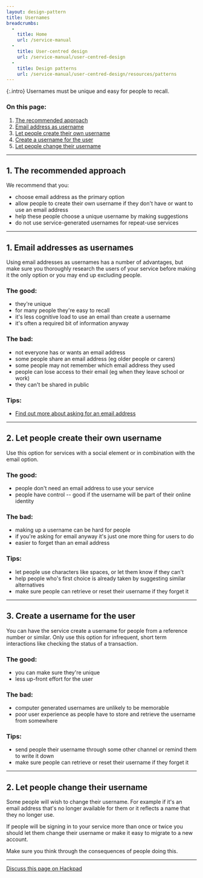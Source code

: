 ```yaml
---
layout: design-pattern
title: Usernames
breadcrumbs:
  -
    title: Home
    url: /service-manual
  -
    title: User-centred design
    url: /service-manual/user-centred-design
  -
    title: Design patterns
    url: /service-manual/user-centred-design/resources/patterns
---
```


{:.intro}
Usernames must be unique and easy for people to recall.



### On this page:

1. [The recommended approach](#section-1)
2. [Email address as username](#section-2)
3. [Let people create their own username](#section-3)
4. [Create a username for the user](#section-4)
5. [Let people change their username](#section-5)

---

<h2 class="heading-36" id="section-1">1. The recommended approach</h2>

We recommend that you:

* choose email address as the primary option
* allow people to create their own username if they don't have or want to use an email address
* help these people choose a unique username by making suggestions
* do not use service-generated usernames for repeat-use services


---

<h2 class="heading-36" id="section-2">1. Email addresses as usernames</h2>

Using email addresses as usernames has a number of advantages, but make sure you thoroughly research the users of your service before making it the only option or you may end up excluding people.

### The good:

* they're unique
* for many people they're easy to recall
* it's less cognitive load to use an email than create a username
* it's often a required bit of information anyway

### The bad:

* not everyone has or wants an email address
* some people share an email address (eg older people or carers)
* some people may not remember which email address they used
* people can lose access to their email (eg when they leave school or work)
* they can't be shared in public

### Tips:

* [Find out more about asking for an email address](#)


---

<h2 class="heading-36" id="section-3">2. Let people create their own username</h2>

Use this option for services with a social element or in combination with the email option.

### The good:

* people don't need an email address to use your service
* people have control -- good if the username will be part of their online identity


### The bad:

* making up a username can be hard for people
* if you're asking for email anyway it's just one more thing for users to do
* easier to forget than an email address


### Tips:

* let people use characters like spaces, or let them know if they can't
* help people who's first choice is already taken by suggesting similar alternatives
* make sure people can retrieve or reset their username if they forget it


---

<h2 class="heading-36" id="section-4">3. Create a username for the user</h2>

You can have the service create a username for people from a reference number or similar.
Only use this option for infrequent, short term interactions like checking the status of a transaction.

### The good:

* you can make sure they're unique
* less up-front effort for the user

### The bad:

* computer generated usernames are unlikely to be memorable
* poor user experience as people have to store and retrieve the username from somewhere

### Tips:

* send people their username through some other channel or remind them to write it down
* make sure people can retrieve or reset their username if they forget it

---

<h2 class="heading-36" id="section-5">2. Let people change their username</h2>

Some people will wish to change their username. For example
if it's an email address that's no longer available for them
or it reflects a name that they no longer use.

If people will be signing in to your service more than once or twice you should let them change their username or make it easy to migrate to a new account.

Make sure you think through the consequences of people doing this.





---

[Discuss this page on Hackpad](https://designpatterns.hackpad.com/Decide-on-an-approach-for-usernames-wuj47po2Tu9)

